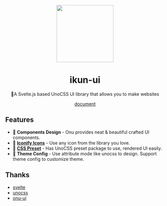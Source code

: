 <p align="center">
  <img src="https://github.com/ikun-svelte/ikun-ui/blob/main/docs/public/logo.svg" width="180" height="180"/>
</p>
<h1 align="center">
ikun-ui
</h1>
<p align="center">
🐔A Svelte.js based UnoCSS UI library that allows you to make websites
</p>
<p align="center">
<a href="https://ikun-ui-docs.vercel.app/" target="_blank">document</a>
</p>

## Features

- 🎤 **Components Design** - Onu provides neat & beautiful crafted UI components.
- 💃 **[Iconify Icons](https://icones.js.org/)** - Use any icon from the library you love.
- 🤟 **[CSS Preset](https://github.com/ikun-svelte/ikun-ui/tree/main/preset)** - Has UnoCSS preset package to use, rendered UI easily.
- 🏀 **Theme Config** - Use attribute mode like unocss to design. Support theme config to customize theme.

## Thanks

- [svelte](https://github.com/sveltejs/svelte)
- [unocss](https://github.com/unocss/unocss)
- [onu-ui](https://github.com/onu-ui/onu-ui)
